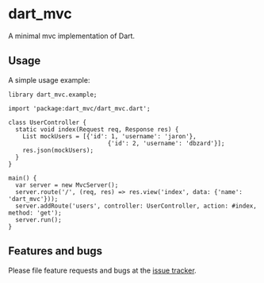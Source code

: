 # dart_mvc

A minimal mvc implementation of Dart.

## Usage

A simple usage example:

    library dart_mvc.example;
    
    import 'package:dart_mvc/dart_mvc.dart';
    
    class UserController {
      static void index(Request req, Response res) {
        List mockUsers = [{'id': 1, 'username': 'jaron'},
                                {'id': 2, 'username': 'dbzard'}];
        res.json(mockUsers);
      }
    }
    
    main() {
      var server = new MvcServer();
      server.route('/', (req, res) => res.view('index', data: {'name': 'dart_mvc'}));
      server.addRoute('users', controller: UserController, action: #index, method: 'get');
      server.run();
    }

## Features and bugs

Please file feature requests and bugs at the [issue tracker][tracker].

[tracker]: https://github.com/jarontai/dart_mvc/issues
